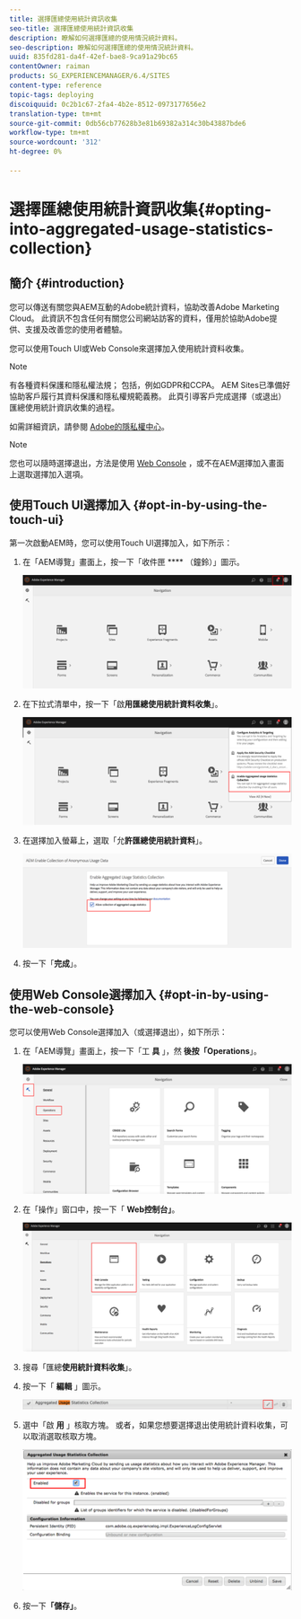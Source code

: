 ```yaml
---
title: 選擇匯總使用統計資訊收集
seo-title: 選擇匯總使用統計資訊收集
description: 瞭解如何選擇匯總的使用情況統計資料。
seo-description: 瞭解如何選擇匯總的使用情況統計資料。
uuid: 835fd281-da4f-42ef-bae8-9ca91a29bc65
contentOwner: raiman
products: SG_EXPERIENCEMANAGER/6.4/SITES
content-type: reference
topic-tags: deploying
discoiquuid: 0c2b1c67-2fa4-4b2e-8512-0973177656e2
translation-type: tm+mt
source-git-commit: 0db56cb77628b3e81b69382a314c30b43887bde6
workflow-type: tm+mt
source-wordcount: '312'
ht-degree: 0%

---
```



# 選擇匯總使用統計資訊收集{#opting-into-aggregated-usage-statistics-collection}

## 簡介 {#introduction}

您可以傳送有關您與AEM互動的Adobe統計資料，協助改善Adobe Marketing Cloud。 此資訊不包含任何有關您公司網站訪客的資料，僅用於協助Adobe提供、支援及改善您的使用者體驗。

您可以使用Touch UI或Web Console來選擇加入使用統計資料收集。

>[!NOTE]
>
>有各種資料保護和隱私權法規； 包括，例如GDPR和CCPA。 AEM Sites已準備好協助客戶履行其資料保護和隱私權規範義務。 此頁引導客戶完成選擇（或退出）匯總使用統計資訊收集的過程。
>
>如需詳細資訊，請參閱 [Adobe的隱私權中心](https://www.adobe.com/privacy.html)。

>[!NOTE]
>
>您也可以隨時選擇退出，方法是使用 [Web Console](/help/sites-deploying/opt-in-aggregated-usage-statistics.md#opt-in-by-using-the-web-console) ，或不在AEM選擇加入畫面上選取選擇加入選項。

## 使用Touch UI選擇加入 {#opt-in-by-using-the-touch-ui}

第一次啟動AEM時，您可以使用Touch UI選擇加入，如下所示：

1. 在「AEM導覽」畫面上，按一下「收件匣 **** （鐘鈴）」圖示。

   ![usage_statistics導覽畫面](assets/usage_statisticsnavigationscreen.png)

1. 在下拉式清單中，按一下「啟&#x200B;**用匯總使用統計資料收集**」。

   ![usage_statistics導覽畫面2](assets/usage_statisticsnavigationscreen2.png)

1. 在選擇加入螢幕上，選取「允&#x200B;**許匯總使用統計資料**」。

   ![usage_statisticsopt_inscreen](assets/usage_statisticsopt-inscreen.png)

1. 按一下「**完成**」。

## 使用Web Console選擇加入 {#opt-in-by-using-the-web-console}

您可以使用Web Console選擇加入（或選擇退出），如下所示：

1. 在「AEM導覽」畫面上，按一下「工 **具** 」，然 **後按「Operations**」。

   ![usage_statisticssopsdashboard](assets/usage_statisticsopsdashboard.png)

1. 在「操作」窗口中，按一下「 **Web控制台」**。

   ![usage_statisticswebconsole](assets/usage_statisticswebconsole.png)

1. 搜尋「匯總&#x200B;**使用統計資料收集**」。
1. 按一下「 **編輯** 」圖示。

   ![usage_statistics系列編輯](assets/usage_statisticscollectionedit.png)

1. 選中「啟 **用** 」核取方塊。 或者，如果您想要選擇退出使用統計資料收集，可以取消選取核取方塊。

   ![usage_statisticsselect](assets/usage_statisticsselect.png)

1. 按一下&#x200B;**「儲存」**。

